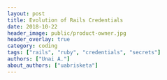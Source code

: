 ```yaml
---
layout: post
title: Evolution of Rails Credentials
date: 2018-10-22
header_image: public/product-owner.jpg
header_overlay: true
category: coding
tags: ["rails", "ruby", "credentials", "secrets"]
authors: ["Unai A."]
about_authors: ["uabrisketa"]
---
```

